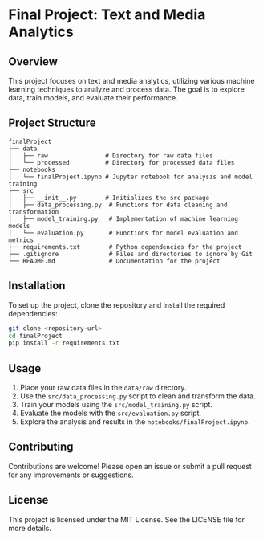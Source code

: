 # Final Project: Text and Media Analytics

## Overview
This project focuses on text and media analytics, utilizing various machine learning techniques to analyze and process data. The goal is to explore data, train models, and evaluate their performance.

## Project Structure
```
finalProject
├── data
│   ├── raw                # Directory for raw data files
│   └── processed          # Directory for processed data files
├── notebooks
│   └── finalProject.ipynb # Jupyter notebook for analysis and model training
├── src
│   ├── __init__.py        # Initializes the src package
│   ├── data_processing.py  # Functions for data cleaning and transformation
│   ├── model_training.py   # Implementation of machine learning models
│   └── evaluation.py       # Functions for model evaluation and metrics
├── requirements.txt        # Python dependencies for the project
├── .gitignore              # Files and directories to ignore by Git
└── README.md               # Documentation for the project
```

## Installation
To set up the project, clone the repository and install the required dependencies:

```bash
git clone <repository-url>
cd finalProject
pip install -r requirements.txt
```

## Usage
1. Place your raw data files in the `data/raw` directory.
2. Use the `src/data_processing.py` script to clean and transform the data.
3. Train your models using the `src/model_training.py` script.
4. Evaluate the models with the `src/evaluation.py` script.
5. Explore the analysis and results in the `notebooks/finalProject.ipynb`.

## Contributing
Contributions are welcome! Please open an issue or submit a pull request for any improvements or suggestions.

## License
This project is licensed under the MIT License. See the LICENSE file for more details.